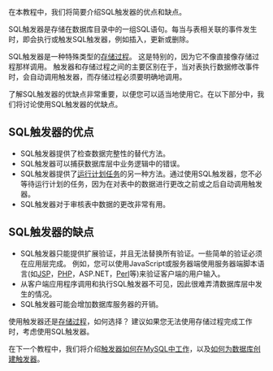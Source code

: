 在本教程中，我们将简要介绍SQL触发器的优点和缺点。

SQL触发器是存储在数据库目录中的一组SQL语句。每当与表相关联的事件发生时，即会执行或触发SQL触发器，例如插入，更新或删除。

SQL触发器是一种特殊类型的[存储过程](http://www.yiibai.com/mysql/stored-procedure-tutorial.html)。 这是特别的，因为它不像直接像存储过程那样调用。 触发器和存储过程之间的主要区别在于，当对表执行数据修改事件时，会自动调用触发器，而存储过程必须要明确地调用。

了解SQL触发器的优缺点非常重要，以便您可以适当地使用它。在以下部分中，我们将讨论使用SQL触发器的优缺点。

## SQL触发器的优点

- SQL触发器提供了检查数据完整性的替代方法。
- SQL触发器可以捕获数据库层中业务逻辑中的错误。
- SQL触发器提供了[运行计划任务](http://www.yiibai.com/mysql/triggers-working-mysql-scheduled-event.html)的另一种方法。通过使用SQL触发器，您不必等待运行计划的任务，因为在对表中的数据进行更改之前或之后自动调用触发器。
- SQL触发器对于审核表中数据的更改非常有用。

## SQL触发器的缺点

- SQL触发器只能提供扩展验证，并且无法替换所有验证。一些简单的验证必须在应用层完成。 例如，您可以使用JavaScript或服务器端使用服务器端脚本语言(如[JSP](http://www.yiibai.com/jsp/)，[PHP](http://www.yiibai.com/php/)，ASP.NET，[Perl](http://www.yiibai.com/perl/)等)来验证客户端的用户输入。
- 从客户端应用程序调用和执行SQL触发器不可见，因此很难弄清数据库层中发生的情况。
- SQL触发器可能会增加数据库服务器的开销。

使用触发器还是[存储过程](http://www.yiibai.com/mysql/stored-procedure.html)，如何选择？ 建议如果您无法使用存储过程完成工作时，考虑使用SQL触发器。

在下一个教程中，我们将介绍[触发器如何在MySQL中工作](http://www.yiibai.com/mysql/trigger-implementation.html)，以及[如何为数据库创建触发器](http://www.yiibai.com/mysql/create-the-first-trigger-in-mysql.html)。